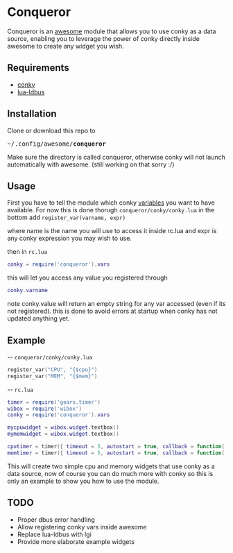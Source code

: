Conqueror
=========
Conqueror is an [awesome](https://github.com/awesomeWM/awesome) module that allows you to use conky as a data source, enabling you to leverage the power of conky directly inside awesome to create any widget you wish.

Requirements
------------
 * [conky](https://github.com/brndnmtthws/conky)
 * [lua-ldbus](https://github.com/daurnimator/ldbus)

Installation
------------
Clone or download this repo to <pre>~/.config/awesome/<b>conqueror</b></pre>

Make sure the directory is called conqueror, otherwise conky will not launch automatically with awesome. (still working on that sorry :/)

Usage
-----
First you have to tell the module which conky [variables](http://conky.sourceforge.net/variables.html) you want to have available.
For now this is done thorugh ``conqueror/conky/conky.lua`` in the bottom add
``register_var(varname, expr)``

where name is the name you will use to access it inside rc.lua and expr is any conky expression you may wish to use.


then in ``rc.lua``

```lua
conky = require('conqueror').vars
```

this will let you access any value you registered through
```lua
conky.varname
```

note conky.value will return an empty string for any var accessed (even if its not registered). this is done to avoid errors at startup when conky has not updated anything yet.

Example
------------
-- ``conqueror/conky/conky.lua``

```lua
register_var("CPU", "{$cpu}")
register_var("MEM", "{$mem}")
```

-- ``rc.lua``

```lua
timer = require('gears.timer')
wibox = require('wibox')
conky = require('conqueror').vars

mycpuwidget = wibox.widget.textbox()
mymemwidget = wibox.widget.textbox()

cputimer = timer({ timeout = 5, autostart = true, callback = function() mycpuwidget:set_markup(conky.CPU) end })
memtimer = timer({ timeout = 5, autostart = true, callback = function() mymemwidget:set_markup(conky.MEM) end })
```

This will create two simple cpu and memory widgets that use conky as a data source, now of course you can do much more with conky so this is only an example to show you how to use the module.

TODO
--------
* Proper dbus error handling
* Allow registering conky vars inside awesome
* Replace lua-ldbus with lgi
* Provide more elaborate example widgets
